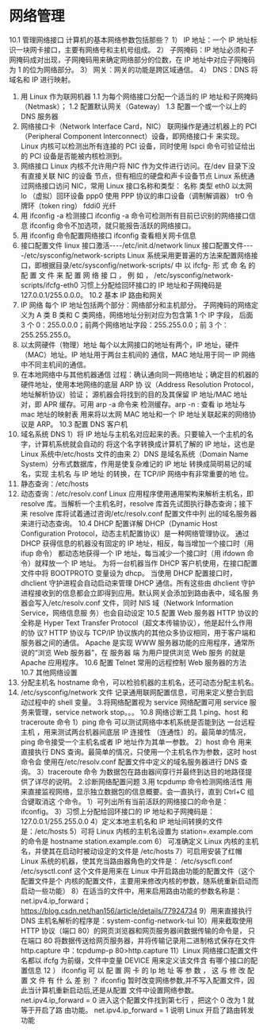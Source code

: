 # 网络管理

10.1 管理网络接口
计算机的基本网络参数包括那些？
1） IP 地址：一个 IP 地址标识一块网卡接口，主要有网络号和主机号组成。
2） 子网掩码：IP 地址必须和子网掩码成对出现，子网掩码用来确定网络部分的位数，在
IP 地址中对应子网掩码为 1 的位为网络部分。
3） 网关：网关的功能是跨区域通信。
4） DNS：DNS 将域名和 IP 进行映射。
1. 用 Linux 作为联网机器
1.1 为每个网络接口分配一个适当的 IP 地址和子网掩码（Netmask）；
1.2 配置默认网关（Gateway）
1.3 配置一个或一个以上的 DNS 服务器
2. 网络接口卡（Network Interface Card，NIC）
联网操作是通过机器上的 PCI（Peripheral Component Interconnect）设备，即网络接口卡
来实现。Linux 内核可以检测出所有连接的 PCI 设备，同时使用 lspci 命令可验证给出的 PCI
设备是否能被内核检测到。
3. 网络接口
Linux 内核不允许用户将 NIC 作为文件进行访问。在/dev 目录下没有直接关联 NIC 的设备
节点，但有相应的硬盘和声卡设备节点
Linux 系统通过网络接口访问 NIC，常用 Linux 接口名称和类型：
名称 类型
eth0 以太网
lo （虚拟）回环设备
ppp0 使用 PPP 协议的串口设备（调制解调器）
tr0 令牌环（token ring）
fddi0 光纤
4. 用 ifconfig -a 检测接口
ifconfig -a 命令可检测所有目前已识别的网络接口信息
ifconfig 命令不加选项，就只能报告活跃的网络接口。
5. 用 ifconfig 命令配置网络接口
ifconfig 查看相关网卡信息
6. 接口配置文件
linux 接口激活----/etc/init.d/network
linux 接口配置文件----/etc/sysconfig/network-scripts
Linux 系统采用更普遍的方法来配置网络接口，即根据目录/etc/sysconfig/network-scripts/
中 以 ifcfg-<interface> 形 式 命 名 的 配 置 文 件 来 配 置 网 络 接 口 ， 例 如 ，
/etc/sysconfig/network-scripts/ifcfg-eth0
习惯上分配给回环接口的 IP 地址和子网掩码是 127.0.0.1/255.0.0.0。
10.2 基本 IP 路由和网关
1. IP 网络 每个 IP 地址包括两个部分：网络部分和主机部分。
子网掩码的网络定义为 A 类 B 类和 C 类网络，网络地址分别对应为包含第 1 个 IP 字段，
后面 3 个 0：255.0.0.0；前两个网络地址字段：255.255.0.0；前 3 个：255.255.255.0。
2. 以太网硬件（物理）地址
每个以太网接口的地址有两个，IP 地址，硬件（MAC）地址。IP 地址用于两台主机间的
通信，MAC 地址用于同一 IP 网络中不同主机间的通信。
3. 在本地网络中与其他机器通信
过程：确认通向同一网络地址；确定目的机器的硬件地址，使用本地网络的底层 ARP 协
议（Address Resolution Protocol，地址解析协议）验证；
源机器会将找到的目的及其保留 IP 地址/MAC 地址对，即 APR 缓存。可用 arp -a 命令来
检测缓存。arp -n : 查看 ip 地址与 mac 地址的映射表
用来将以太网 MAC 地址和一个 IP 地址关联起来的网络协议是 ARP。
10.3 配置 DNS 客户机
1. 域名系统 DNS
1）将 IP 地址与主机名对应起来的表。只要输入一个主机的名字，计算机系统就会自动的
将这个名字转换成计算机了解的 IP 地址，这也是 Linux 系统中/etc/hosts 文件的由来
2）DNS 是域名系统（Domain Name System）分布式数据库，作用是使复杂难记的 IP 地址
转换成简明易记的域名，实现 主机名 与 IP 地址 的转换，在 TCP/IP 网络中有非常重要的地
位。
2. 静态查询：/etc/hosts
3. 动态查询：/etc/resolv.conf
Linux 应用程序使用通用架构来解析主机名，即 resolve 库。当解析一个主机名时，resolve
库首先试图执行静态查询；接下来 resolve 库将试着通过咨询/etc/resolv.conf 配置文件中列
出的域名服务器来进行动态查询。
10.4 DHCP 配置详解
DHCP（Dynamic Host Configuration Protocol，动态主机配置协议）是一种网络管理协议。
通过 DHCP 获得信息的机器没有固定的 IP 地址，相反，每当增加一个接口时（用 ifup 命令）
都动态地获得一个 IP 地址，每当减少一个接口时（用 ifdown 命令）就释放一个 IP 地址。
为将一台机器当作 DHCP 客户机使用，在接口配置文件中将 BOOTPROTO 变量设为 dhcp。
当使用 DHCP 配置接口时，dhclient 守护进程会自动启动来管理 DHCP 通信。所有这些由
dhclient 守护进程接收到的信息都会立即得到应用。默认网关会添加到路由表中，域名服
务器会写入/etc/resolv.conf 文件，同时 NIS 域（Network Information Service，网络信息服
务）也会自动设定
10.5 配置 Web 服务器
HTTP 协议的全称是 Hyper Text Transfer Protocol（超文本传输协议），他是起什么作用的协
议?
HTTP 协议与 TCP/IP 协议族内的其他众多协议相同，用于客户端和服务器之间的通信。
Apache 是实现 WWW 服务器功能的应用程序，通常所说的“浏览 Web 服务器”，在 服务器
端 为用户提供浏览 Web 服务 的就是 Apache 应用程序。
10.6 配置 Telnet
常用的远程控制 Web 服务器的方法
10.7 其他网络设置
1. 分配主机名
hostname 命令，可以检验机器的主机名，还可动态分配主机名。
2. /etc/sysconfig/network 文件
记录通用联网配置信息，可用来定义整合到启动过程中的 shell 变量。
3.将网络配置视为 service
网络配置可用 service 服务来管理，service network stop。。。
10.8 网络诊断工具
1.ping、host 和 traceroute 命令
1）ping 命令
可以测试网络中本机系统是否能到达 一台远程主机 ，用来测试两台机器间底层 IP 连接性
（连通性）的。最简单的情况，ping 命令接受一个主机名或者 IP 地址作为其单一参数。
2）host 命令
用来直接执行 DNS 查询。最简单的情况，只使用一个主机名作为参数，这时 host 命令会
使用在/etc/resolv.conf 配置文件中定义的域名服务器进行 DNS 查询。
3）traceroute 命令
为数据包在路由器间穿行并最终到达目的地路径提供了详尽的说明。
2.诊断网络配置问题
3.用 tcpdump 命令检测网络活性
用来直接监视网络，显示独立数据包的信息概要。会一直执行，直到 Ctrl+C 组合键取消这
个命令。
1）可列出所有当前活跃的网络接口的命令是：ifconfig。
3）习惯上分配给回环接口的 IP 地址和子网掩码是：127.0.0.1/255.255.0.0
4）定义本地主机名和 IP 地址间转换的文件是：/etc/hosts
5）可将 Linux 内核的主机名设置为 station=.example.com 的命令是
hostname station.example.com
6） 可准确定义 Linux 内核的主机名，并使其在启动时被动设定的文件是 /etc/hosts
7）可启用安装了红帽 Linux 系统的机器，使其充当路由器角色的文件是： /etc/syscfl.conf
/etc/sysctl.conf 这个文件是用来在 Linux 中开启路由功能的配置文件（这个配置文件是个
内核的配置文件，主要用来修改内核的参数，随系统重新启动而启动一些功能）
8）在适当的文件中，用来启用路由功能的参数名称是：net.ipv4.ip_forward；
https://blog.csdn.net/han156/article/details/77924734
9）用来直接执行 DNS 主机名解析的程序是：system-config-network-tui
10）用来截取使用 HTTP 协议（端口 80）的网页浏览器和网页服务器间数据传输的命令是，
只在端口 80 将数据传送给网页服务器，并将传输记录用二进制格式保存在文件
http.capture 中：tcpdump-p 80>http.capture
11）Linux 网络接口配置文件名都以 ifcfg 为前缀，文件中变量 DEVICE 用来定义该文件含
有哪个接口的配置信息
12 ） ifconfig 可 以 配 置 网 卡 的 Ip 地 址 等 参 数 ， 这 与 修 改 配 置 文 件 有 什 么 差 别 ？
ifconfig 暂时改变网络参数,并不写入配置文件，因此当计算机重新启动后,还是从配置
文件中设置网络参数。
net.ipv4.ip_forward = 0 进入这个配置文件找到第七行 ，把这个 0 改为 1 就等于开启了路
由功能。
net.ipv4.ip_forward = 1 说明 Linux 开启了路由转发功能